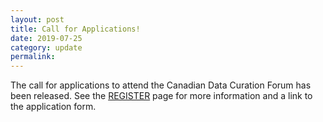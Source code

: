 ```yaml
---
layout: post
title: Call for Applications!
date: 2019-07-25
category: update
permalink:
---
```


The call for applications to attend the Canadian Data Curation Forum has been released. See the [REGISTER](/register) page for more information and a link to the application form. 

